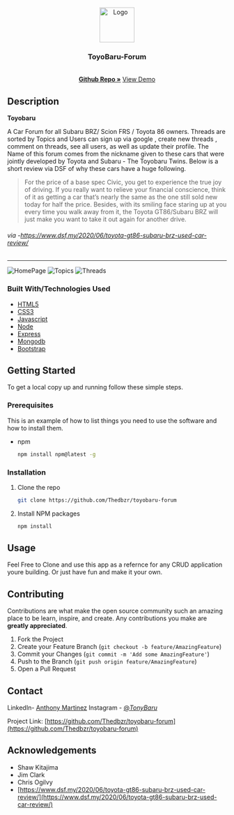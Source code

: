 <!-- PROJECT LOGO -->
<br />
<p align="center">
  <a href="https://github.com/github_username/repo_name">
    <img src="https://i.imgur.com/F894NhP.png" alt="Logo" width="80" height="80">
  </a>
  <h3 align="center">ToyoBaru-Forum</h3>
  <p align="center">
    <br />
    <a href="https://github.com/Thedbzr/toyobaru-forum"><strong>Github Repo »</strong></a>
    <a href="https://toyobaru-forum.herokuapp.com/">View Demo</a>
  </p>
</p>

<!-- Description -->
## Description
**Toyobaru**

A Car Forum for all Subaru BRZ/ Scion FRS / Toyota 86 owners.
Threads are sorted by Topics and Users can sign up via google , create new threads , comment on threads, see all users, as well as update their profile.
The Name of this forum comes from the nickname given to these cars that were jointly developed by Toyota and Subaru - The Toyobaru Twins.
Below is a short review via DSF of why these cars have a huge following.
> For the price of a base spec Civic, you get to experience the true joy of driving. If you really want to relieve your financial conscience, think of it as getting a car that’s nearly the same as the one still sold new today for half the price. Besides, with its smiling face staring up at you every time you walk away from it, the Toyota GT86/Subaru BRZ will just make you want to take it out again for another drive.
###### via -https://www.dsf.my/2020/06/toyota-gt86-subaru-brz-used-car-review/
------------



![HomePage](https://i.imgur.com/106TFJ6.png)
![Topics](https://i.imgur.com/hbft8kW.png)
![Threads](https://i.imgur.com/D6Q3vdH.png)


### Built With/Technologies Used

* [HTML5](https://en.wikipedia.org/wiki/HTML5)
* [CSS3](https://en.wikipedia.org/wiki/CSS)
* [Javascript](https://en.wikipedia.org/wiki/JavaScript)
* [Node](https://nodejs.org/en/)
* [Express](https://expressjs.com/)
* [Mongodb](https://www.mongodb.com/)
* [Bootstrap](https://getbootstrap.com/)

<!-- GETTING STARTED -->
## Getting Started

To get a local copy up and running follow these simple steps.

### Prerequisites

This is an example of how to list things you need to use the software and how to install them.
* npm
  ```sh
  npm install npm@latest -g
  ```

### Installation

1. Clone the repo
   ```sh
   git clone https://github.com/Thedbzr/toyobaru-forum
   ```
2. Install NPM packages
   ```sh
   npm install
   ```



<!-- USAGE EXAMPLES -->
## Usage

Feel Free to Clone and use this app as a refernce for any CRUD application youre building. Or just have fun and make it your own.


<!-- CONTRIBUTING -->
## Contributing

Contributions are what make the open source community such an amazing place to be learn, inspire, and create. Any contributions you make are **greatly appreciated**.

1. Fork the Project
2. Create your Feature Branch (`git checkout -b feature/AmazingFeature`)
3. Commit your Changes (`git commit -m 'Add some AmazingFeature'`)
4. Push to the Branch (`git push origin feature/AmazingFeature`)
5. Open a Pull Request

<!-- CONTACT -->
## Contact

LinkedIn- [Anthony Martinez](https://www.linkedin.com/in/anthonymrtnz/)
Instagram - [@_TonyBaru_](https://www.instagram.com/_tonybaru_)

Project Link: [https://github.com/Thedbzr/toyobaru-forum](https://github.com/Thedbzr/toyobaru-forum)



<!-- ACKNOWLEDGEMENTS -->
## Acknowledgements

* Shaw Kitajima
* Jim Clark
* Chris Ogilvy
* [https://www.dsf.my/2020/06/toyota-gt86-subaru-brz-used-car-review/](https://www.dsf.my/2020/06/toyota-gt86-subaru-brz-used-car-review/)